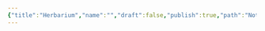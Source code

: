 ```yaml
---
{"title":"Herbarium","name":"","draft":false,"publish":true,"path":"Notizen eines Wanderers/Herbarium/index.md","permalink":"/notizen-eines-wanderers/herbarium/index/","PassFrontmatter":true}
---
```


